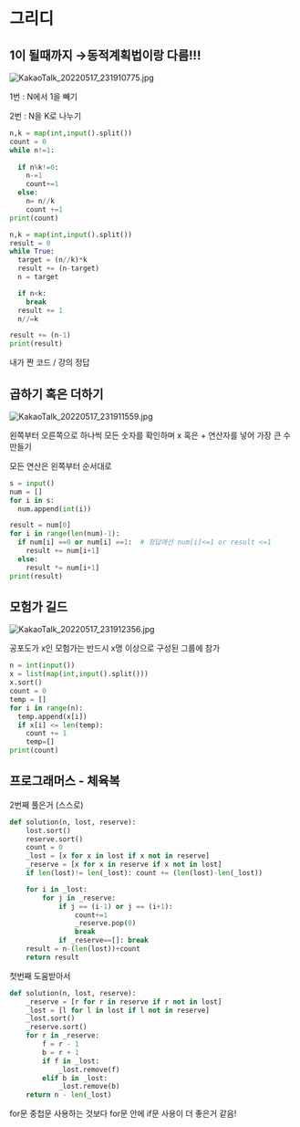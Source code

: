 # 그리디

## 1이 될때까지 →동적계획법이랑 다름!!!

![KakaoTalk_20220517_231910775.jpg](%E1%84%80%E1%85%B3%E1%84%85%E1%85%B5%E1%84%83%E1%85%B5%205003a753237641c7b5dd6c9006803885/KakaoTalk_20220517_231910775.jpg)

1번 : N에서 1을 빼기

2번 :  N을 K로 나누기

```python
n,k = map(int,input().split())
count = 0
while n!=1:
  
  if n%k!=0:
    n-=1
    count+=1
  else:
    n= n//k
    count +=1
print(count)
```

```python
n,k = map(int,input().split())
result = 0
while True:
  target = (n//k)*k
  result += (n-target)
  n = target

  if n<k:
    break
  result += 1
  n//=k

result += (n-1)
print(result)
```

내가 짠 코드 / 강의 정답

## 곱하기 혹은 더하기

![KakaoTalk_20220517_231911559.jpg](%E1%84%80%E1%85%B3%E1%84%85%E1%85%B5%E1%84%83%E1%85%B5%205003a753237641c7b5dd6c9006803885/KakaoTalk_20220517_231911559.jpg)

왼쪽부터 오른쪽으로 하나씩 모든 숫자를 확인하며 x 혹은 + 연산자를 넣어 가장 큰 수 만들기

모든 연산은 왼쪽부터 순서대로

```python
s = input()
num = []
for i in s:
  num.append(int(i))

result = num[0]
for i in range(len(num)-1):
  if num[i] ==0 or num[i] ==1:  # 정답에선 num[i]<=1 or result <=1
    result += num[i+1]
  else:
    result *= num[i+1]
print(result)
```

## 모험가 길드

![KakaoTalk_20220517_231912356.jpg](%E1%84%80%E1%85%B3%E1%84%85%E1%85%B5%E1%84%83%E1%85%B5%205003a753237641c7b5dd6c9006803885/KakaoTalk_20220517_231912356.jpg)

공포도가 x인 모험가는 반드시 x명 이상으로 구성된 그룹에 참가

```python
n = int(input())
x = list(map(int,input().split()))
x.sort()
count = 0
temp = []
for i in range(n):
  temp.append(x[i])
  if x[i] <= len(temp):
    count += 1
    temp=[]
print(count)
```

## 프로그래머스 - 체육복

2번째 풀은거 (스스로)

```python
def solution(n, lost, reserve):
    lost.sort()
    reserve.sort()
    count = 0
    _lost = [x for x in lost if x not in reserve]
    _reserve = [x for x in reserve if x not in lost]
    if len(lost)!= len(_lost): count += (len(lost)-len(_lost))

    for i in _lost:
        for j in _reserve:
            if j == (i-1) or j == (i+1):
                count+=1
                _reserve.pop(0)
                break
            if _reserve==[]: break
    result = n-(len(lost))+count
    return result
```

첫번째 도움받아서

```python
def solution(n, lost, reserve):
    _reserve = [r for r in reserve if r not in lost]
    _lost = [l for l in lost if l not in reserve]
    _lost.sort()
    _reserve.sort()
    for r in _reserve:
        f = r - 1
        b = r + 1
        if f in _lost:
            _lost.remove(f)
        elif b in _lost:
            _lost.remove(b)
    return n - len(_lost)
```

for문 중첩문 사용하는 것보다 for문 안에 if문 사용이 더 좋은거 같음!